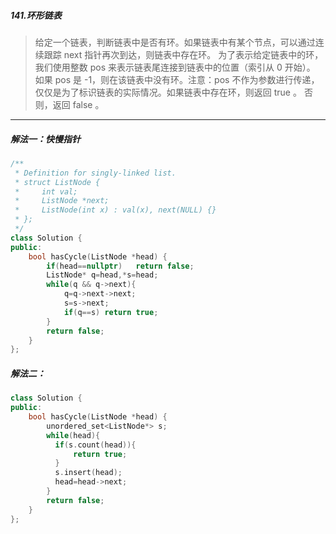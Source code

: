 ##### 141.环形链表
> 给定一个链表，判断链表中是否有环。如果链表中有某个节点，可以通过连续跟踪 next 指针再次到达，则链表中存在环。 为了表示给定链表中的环，我们使用整数 pos 来表示链表尾连接到链表中的位置（索引从 0 开始）。 如果 pos 是 -1，则在该链表中没有环。注意：pos 不作为参数进行传递，仅仅是为了标识链表的实际情况。如果链表中存在环，则返回 true 。 否则，返回 false 。
***
##### 解法一：快慢指针
```c++
/**
 * Definition for singly-linked list.
 * struct ListNode {
 *     int val;
 *     ListNode *next;
 *     ListNode(int x) : val(x), next(NULL) {}
 * };
 */
class Solution {
public:
    bool hasCycle(ListNode *head) {
        if(head==nullptr)   return false;
        ListNode* q=head,*s=head;
        while(q && q->next){
            q=q->next->next;
            s=s->next;
            if(q==s) return true;
        }
        return false;
    }
};
```
##### 解法二：
```c++
class Solution {
public:
    bool hasCycle(ListNode *head) {
        unordered_set<ListNode*> s;
        while(head){
          if(s.count(head)){
              return true;
          }
          s.insert(head);
          head=head->next;
        }
        return false;
    }
};
```
